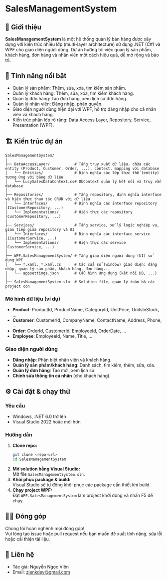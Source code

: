 # SalesManagementSystem

## 📝 Giới thiệu

**SalesManagementSystem** là một hệ thống quản lý bán hàng được xây dựng với kiến trúc nhiều lớp (multi-layer architecture) sử dụng .NET (C#) và WPF cho giao diện người dùng. Dự án hướng tới việc quản lý sản phẩm, khách hàng, đơn hàng và nhân viên một cách hiệu quả, dễ mở rộng và bảo trì.

## 🚀 Tính năng nổi bật

- Quản lý sản phẩm: Thêm, sửa, xóa, tìm kiếm sản phẩm.
- Quản lý khách hàng: Thêm, sửa, xóa, tìm kiếm khách hàng.
- Quản lý đơn hàng: Tạo đơn hàng, xem lịch sử đơn hàng.
- Quản lý nhân viên: Đăng nhập, phân quyền.
- Giao diện người dùng hiện đại với WPF, hỗ trợ đăng nhập cho cả nhân viên và khách hàng.
- Kiến trúc phân lớp rõ ràng: Data Access Layer, Repository, Service, Presentation (WPF).

## 🏗️ Kiến trúc dự án

```
SalesManagementSystem/
│
├── DataAccessLayer/           # Tầng truy xuất dữ liệu, chứa các entity (Product, Customer, Order, ...), context, mapping với database
│   └── Entities/              # Định nghĩa các lớp thực thể (entity) tương ứng với bảng dữ liệu
│   └── LucySalesDataContext.cs# DbContext quản lý kết nối và truy vấn database
│
├── Repositories/              # Tầng repository, định nghĩa interface và hiện thực thao tác CRUD với dữ liệu
│   └── Interfaces/            # Định nghĩa các interface repository (ICustomerRepository, ...)
│   └── Implementations/       # Hiện thực các repository (CustomerRepository, ...)
│
├── Services/                  # Tầng service, xử lý logic nghiệp vụ, giao tiếp giữa repository và UI
│   └── Interfaces/            # Định nghĩa các interface service (ICustomerService, ...)
│   └── Implementations/       # Hiện thực các service (CustomerService, ...)
│
├── WPF.SalesManagementSystem/ # Tầng giao diện người dùng (UI) sử dụng WPF
│   └── *.xaml, *.xaml.cs      # Các cửa sổ (window) giao diện: đăng nhập, quản lý sản phẩm, khách hàng, đơn hàng...
│   └── appsettings.json       # Cấu hình ứng dụng (kết nối DB, ...)
│
├── SalesManagementSystem.sln  # Solution file, quản lý toàn bộ các project con
```

### Mô hình dữ liệu (ví dụ)

- **Product**: ProductId, ProductName, CategoryId, UnitPrice, UnitsInStock, ...
- **Customer**: CustomerId, CompanyName, ContactName, Address, Phone, ...
- **Order**: OrderId, CustomerId, EmployeeId, OrderDate, ...
- **Employee**: EmployeeId, Name, Title, ...

### Giao diện người dùng

- **Đăng nhập**: Phân biệt nhân viên và khách hàng.
- **Quản lý sản phẩm/khách hàng**: Danh sách, tìm kiếm, thêm, sửa, xóa.
- **Quản lý đơn hàng**: Tạo mới, xem lịch sử.
- **Chỉnh sửa thông tin cá nhân** (cho khách hàng).

## ⚙️ Cài đặt & chạy thử

### Yêu cầu

- Windows, .NET 6.0 trở lên
- Visual Studio 2022 hoặc mới hơn

### Hướng dẫn

1. **Clone repo:**
   ```bash
   git clone <repo-url>
   cd SalesManagementSystem
   ```
2. **Mở solution bằng Visual Studio:**  
   Mở file `SalesManagementSystem.sln`.
3. **Khôi phục package & build:**  
   Visual Studio sẽ tự động khôi phục các package cần thiết khi build.
4. **Chạy project WPF:**  
   Đặt `WPF.SalesManagementSystem` làm project khởi động và nhấn F5 để chạy.

## 🧑‍💻 Đóng góp

Chúng tôi hoan nghênh mọi đóng góp!  
Vui lòng tạo issue hoặc pull request nếu bạn muốn đề xuất tính năng, sửa lỗi hoặc cải thiện tài liệu.

## 💬 Liên hệ

- Tác giả: Nguyễn Ngọc Viên
- Email: zienkdev@gmail.com